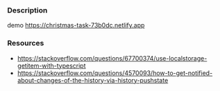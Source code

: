 ### Description

demo https://christmas-task-73b0dc.netlify.app

### Resources
- https://stackoverflow.com/questions/67700374/use-localstorage-getitem-with-typescript
- https://stackoverflow.com/questions/4570093/how-to-get-notified-about-changes-of-the-history-via-history-pushstate